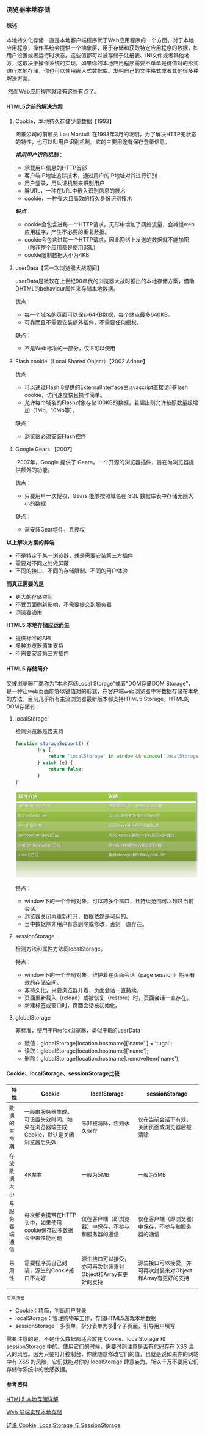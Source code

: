 ### 浏览器本地存储

#### 综述

​	本地持久化存储一直是本地客户端程序优于Web应用程序的一个方面。对于本地应用程序，操作系统会提供一个抽象层，用于存储和获取特定应用程序的数据，如用户设置或者运行时状态。这些值都可以被存储于注册表、INI文件或者其他地方，这取决于操作系统的实现。如果你的本地应用程序需要不单单是键值对的形式进行本地存储，你也可以使用嵌入式数据库、发明自己的文件格式或者其他很多种解决方案。

​	然而Web应用程序就没有这些有点了。

#### HTML5之前的解决方案

1. Cookie，本地持久存储少量数据【1993】

   网景公司的前雇员 Lou Montulli 在1993年3月的发明，为了解决HTTP无状态的特性，也可以叫用户识别机制。它的主要用途有保存登录信息。

   ***常用用户识别机制***：

   * 承载用户信息的HTTP首部
   * 客户端IP地址追踪技术，通过用户的IP地址对其进行识别
   * 用户登录，用认证机制来识别用户
   * 胖URL，一种在URL中嵌入识别信息的技术
   * cookie，一种强大且高效的持久身份识别技术

   ***缺点***：

   * cookie会包含进每一个HTTP请求，无形中增加了网络流量，会减慢web应用程序，产生不必要的重复数据。
   * cookie会包含进每一个HTTP请求，因此网络上发送的数据就不能加密（除非整个应用都是使用SSL）
   * cookie限制数据大小为4KB

2. userData【第一次浏览器大战期间】

   userData是微软在上世纪90年代的浏览器大战时推出的本地存储方案，借助DHTML的behaviour属性来存储本地数据。

   优点：

   * 每一个域名的页面可以保存64KB数据，每个站点最多640KB。
   * 可靠而且不需要安装额外插件，不需要任何授权。

   缺点：

   * 不是Web标准的一部分，仅IE可以使用

3. Flash cookie（Local Shared Object）【2002 Adobe】

   优点：

   * 可以通过Flash 8提供的ExternalInterface由javascript直接访问Flash cookie，访问速度快且操作简单。
   * 允许每个域名的Flash对象存储100KB的数据，若超出则允许按照数量级增加（1Mb、10Mb等）。

   缺点：

   * 浏览器必须安装Flash控件

4. Google Gears 【2007】

    2007年，Google 提供了 Gears，一个开源的浏览器插件，旨在为浏览器提供额外的功能。

   优点：

   * 只要用户一次授权，Gears 能够按照域名在 SQL 数据库表中存储无限大小的数据

   缺点：

   * 需安装Gear组件，且授权

**以上解决方案的弊端**：

* 不是特定于某一浏览器，就是需要安装第三方插件
* 需要对不同之处做屏蔽
* 不同的接口、不同的存储限制、不同的用户体验

**而真正需要的是**

* 更大的存储空间
* 不受页面刷新影响，不需要提交到服务器
* 浏览器通用

**HTML5 本地存储应运而生**

* 提供标准的API
* 多种浏览器原生支持
* 不需要安装第三方插件

#### HTML5 存储简介

又被浏览器厂商称为“本地存储Local Storage”或者"DOM存储DOM Storage"，是一种让web页面能够以键值对的形式，在客户端web浏览器中将数据存储在本地的方法。目前几乎所有主流浏览器最新版本都支持HTML5 Storage。HTML的DOM存储有：

1. localStorage

   检测浏览器是否支持 

   ```javascript
   function storageSupport() {  
           try {  
               return 'localStorage' in window && window['localStorage'] !== null;  
           } catch (e) {  
               return false;  
           }  
   }
   ```

   ![1170772956-55386e4af0fae](1170772956-55386e4af0fae.png)

   特点：

   * window下的一个全局对象，可以跨多个窗口，且持续范围可以超过当前会话。
   * 浏览器关闭再重新打开，数据依然是可用的。
   * 当中数据除非用户有意删除或修改，否则一直存在。

2. sessionStorage

   检测方法和属性方法同localStorage。

   特点：

   * window下的一个全局对象，维护着在页面会话（page session）期间有效的存储空间。
   * 非持久化，只要浏览器开着，页面会话一直持续。
   * 页面重新载入（reload）或被恢复（restore）时，页面会话一直存在。
   * 新建标签或窗口时，页面会话被初始化。

3. globalStorage

   非标准，使用于Firefox浏览器，类似于IE的userData

   * 赋值：globalStorage[location.hostname]\['name' ] = 'tugai';
   * 读取：globalStorage[location.hostname]\['name'];
   * 删除：globalStorage[location.hostname].removeItem('name');



#### Cookie、localStorage、sessionStorage比较

| 特性      | Cookie                                   | localStorage                        | sessionStorage                      |
| ------- | ---------------------------------------- | ----------------------------------- | ----------------------------------- |
| 数据的生命期  | 一般由服务器生成，可设置失效时间。如果在浏览器端生成Cookie，默认是关闭浏览器后失效 | 除非被清除，否则永久保存                        | 仅在当前会话下有效，关闭页面或浏览器后被清除              |
| 存放数据大小  | 4K左右                                     | 一般为5MB                              | 一般为5MB                              |
| 与服务器端通信 | 每次都会携带在HTTP头中，如果使用cookie保存过多数据会带来性能问题    | 仅在客户端（即浏览器）中保存，不参与和服务器的通信           | 仅在客户端（即浏览器）中保存，不参与和服务器的通信           |
| 易用性     | 需要程序员自己封装，源生的Cookie接口不友好                 | 源生接口可以接受，亦可再次封装来对Object和Array有更好的支持 | 源生接口可以接受，亦可再次封装来对Object和Array有更好的支持 |
|         |                                          |                                     |                                     |

`应用场景`

* Cookie：精简，判断用户登录
* localStorage：管理购物车工作，存储HTML5游戏本地数据
* sessionStorage：多表单，拆分表单为多个子页面，引导用户填写

需要注意的是，不是什么数据都适合放在 Cookie、localStorage 和 sessionStorage 中的。使用它们的时候，需要时刻注意是否有代码存在 XSS 注入的风险。因为只要打开控制台，你就随意修改它们的值，也就是说如果你的网站中有 XSS 的风险，它们就能对你的 localStorage 肆意妄为。所以千万不要用它们存储你系统中的敏感数据。

#### 参考资料

[HTML5 本地存储详解](http://www.iefans.net/html5-bendi-cunchu)

[Web 前端实现本地存储](https://segmentfault.com/a/1190000002701423)

[详说 Cookie, LocalStorage 与 SessionStorage](http://jerryzou.com/posts/cookie-and-web-storage/)



